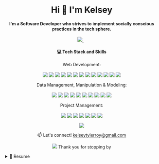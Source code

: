 <h1 align='center'>
   Hi 👋 I'm Kelsey
</h1>

<h4 align='center'>
  I'm a Software Developer who strives to implement socially conscious practices in the tech sphere.
</h4>

<p align='center'>
  
  <a href="https://www.linkedin.com/in/kelseytroy/">
    <img src="https://img.shields.io/badge/linkedin-%230077B5.svg?&style=for-the-badge&logo=linkedin&logoColor=white" />
  </a>&nbsp;&nbsp;
  
</p>

<h4 align='center'>
 💻 Tech Stack and Skills 
</h4>

<p align='center'>
   Web Development: <br/><br/>
<img src="https://img.shields.io/badge/JavaScript-323330?style=for-the-badge&logo=javascript&logoColor=F7DF1E" />
<img src="https://img.shields.io/badge/Node.js-339933?style=for-the-badge&logo=nodedotjs&logoColor=white" />
<img src="https://img.shields.io/badge/React-20232A?style=for-the-badge&logo=react&logoColor=61DAFB" />
<img src="https://img.shields.io/badge/Redux-593D88?style=for-the-badge&logo=redux&logoColor=white" />
<img src="https://img.shields.io/badge/Express.js-000000?style=for-the-badge&logo=express&logoColor=white" />
<img src="https://img.shields.io/badge/Heroku-430098?style=for-the-badge&logo=heroku&logoColor=white" />
<img src="https://img.shields.io/badge/GitHub%20Pages-222222?style=for-the-badge&logo=GitHub%20Pages&logoColor=white" />
<img src="https://img.shields.io/badge/JWT-000000?style=for-the-badge&logo=JSON%20web%20tokens&logoColor=white" />
<img src="https://img.shields.io/badge/TensorFlow-FF6F00?style=for-the-badge&logo=tensorflow&logoColor=white" />
<img src="https://img.shields.io/badge/HTML5-E34F26?style=for-the-badge&logo=html5&logoColor=white" />
<img src="https://img.shields.io/badge/CSS3-1572B6?style=for-the-badge&logo=css3&logoColor=white" />
<img src="https://img.shields.io/badge/GIT-E44C30?style=for-the-badge&logo=git&logoColor=white" />
<img src="https://img.shields.io/badge/GitHub-100000?style=for-the-badge&logo=github&logoColor=white" />
  
</p>

<p align='center'>
   Data Management, Manipulation & Modeling:<br/><br/>
<img src="https://img.shields.io/badge/PostgreSQL-316192?style=for-the-badge&logo=postgresql&logoColor=white" />
<img src="https://img.shields.io/badge/MySQL-005C84?style=for-the-badge&logo=mysql&logoColor=white" />
<img src="https://img.shields.io/badge/Sequelize-52B0E7?style=for-the-badge&logo=Sequelize&logoColor=white" />
<img src="https://img.shields.io/badge/Python-FFD43B?style=for-the-badge&logo=python&logoColor=blue" />
<img src="https://img.shields.io/badge/conda-342B029.svg?&style=for-the-badge&logo=anaconda&logoColor=white" />
<img src="https://img.shields.io/badge/Jupyter-F37626.svg?&style=for-the-badge&logo=Jupyter&logoColor=white" />
<img src="https://img.shields.io/badge/Postman-FF6C37?style=for-the-badge&logo=Postman&logoColor=white" />
<img src="https://img.shields.io/badge/Pandas-2C2D72?style=for-the-badge&logo=pandas&logoColor=white" />
<img src="https://img.shields.io/badge/Numpy-777BB4?style=for-the-badge&logo=numpy&logoColor=white" />
<img src="https://img.shields.io/badge/scikit_learn-F7931E?style=for-the-badge&logo=scikit-learn&logoColor=white" />
  
</p>

<p align='center'>
   Project Management:<br/><br/>
<img src="https://img.shields.io/badge/Jira-0052CC?style=for-the-badge&logo=Jira&logoColor=white" />
<img src="https://img.shields.io/badge/Trello-0052CC?style=for-the-badge&logo=trello&logoColor=white" />
<img src="https://img.shields.io/badge/Microsoft_Excel-217346?style=for-the-badge&logo=microsoft-excel&logoColor=white" />
<img src="https://img.shields.io/badge/Google%20Sheets-34A853?style=for-the-badge&logo=google-sheets&logoColor=white" />
<img src="https://img.shields.io/badge/Notion-000000?style=for-the-badge&logo=notion&logoColor=white" />
<img src="https://img.shields.io/badge/Prezi-3181FF?style=for-the-badge&logo=prezi&logoColor=white" />
<img src="https://img.shields.io/badge/PowerBI-F2C811?style=for-the-badge&logo=Power%20BI&logoColor=white" />
  
  
</p>

<p align='center'>
<a href="#"><img src="https://github-readme-stats.vercel.app/api?username=kroy94&hide=stars&count_private=true&show_icons=true&theme=moltack"></a>
 </p>

<p align='center'>
  📫 Let's connect! <a href='mailto:kelseytylerroy@gmail.com'>kelseytylerroy@gmail.com</a>
</p>

<p align='center'>
  <a href="#"><img src="https://hits.seeyoufarm.com/api/count/incr/badge.svg?url=https%3A%2F%2Fgithub.com%2Fkroy941212%2Fhit-counter"></a> Thank you for stopping by
</p>

<details>
  <summary>📃 Resume</summary>
  
  ## Projects
  
| Name                 | Contribution | Summary                                      | 📆           | Tech Stack                                   |
| -------------------- | ------------ | -------------------------------------------- | ------------ | -------------------------------------------- |
| [Intercode](http://intercode.blog/) | Writer, Editor & Full Stack Developer | A collective of voices exploring how the intersection of identity and privilege impacts every facet of the tech industry| April 2022 - Present | <img height="32" width="32" src="https://cdn.jsdelivr.net/npm/simple-icons@v7.2.0/icons/medium.svg" />  <img height="32" width="32" src="https://cdn.jsdelivr.net/npm/simple-icons@v7.2.0/icons/postgresql.svg" />  <img height="32" width="32" src="https://unpkg.com/simple-icons@v7.2.0/icons/sequelize.svg" />  <img height="32" width="32" src="https://unpkg.com/simple-icons@v7.2.0/icons/nodedotjs.svg" />  <img height="32" width="32" src="https://cdn.jsdelivr.net/npm/simple-icons@v7.2.0/icons/react.svg" />  <img height="32" width="32" src="https://cdn.jsdelivr.net/npm/simple-icons@v7.2.0/icons/redux.svg" />  <img height="32" width="32" src="https://cdn.jsdelivr.net/npm/simple-icons@v7.2.0/icons/express.svg" /> |
| [Be My Voice](https://be-my-voice.herokuapp.com/) | Full Stack Developer | An EdTech web application that uses Tensorflow.js models to detect and assess American Sign Language signs in real-time| March - April 2022 | <img height="32" width="32" src="https://cdn.jsdelivr.net/npm/simple-icons@v7.2.0/icons/tensorflow.svg" />  <img height="32" width="32" src="https://cdn.jsdelivr.net/npm/simple-icons@v7.2.0/icons/postgresql.svg" />  <img height="32" width="32" src="https://unpkg.com/simple-icons@v7.2.0/icons/sequelize.svg" />  <img height="32" width="32" src="https://unpkg.com/simple-icons@v7.2.0/icons/nodedotjs.svg" />  <img height="32" width="32" src="https://cdn.jsdelivr.net/npm/simple-icons@v7.2.0/icons/react.svg" />  <img height="32" width="32" src="https://cdn.jsdelivr.net/npm/simple-icons@v7.2.0/icons/redux.svg" />  <img height="32" width="32" src="https://cdn.jsdelivr.net/npm/simple-icons@v7.2.0/icons/express.svg" />  <img height="32" width="32" src="https://cdn.jsdelivr.net/npm/simple-icons@v7.2.0/icons/heroku.svg" />|
| [Reverie Resort](https://reverie-resort.herokuapp.com/) | Full Stack Developer | An eCommerce platform selling luxury hotel rooms and experiences | March 2022 | <img height="32" width="32" src="https://cdn.jsdelivr.net/npm/simple-icons@v7.2.0/icons/postgresql.svg" />  <img height="32" width="32" src="https://unpkg.com/simple-icons@v7.2.0/icons/sequelize.svg" />  <img height="32" width="32" src="https://unpkg.com/simple-icons@v7.2.0/icons/nodedotjs.svg" />  <img height="32" width="32" src="https://cdn.jsdelivr.net/npm/simple-icons@v7.2.0/icons/react.svg" />  <img height="32" width="32" src="https://cdn.jsdelivr.net/npm/simple-icons@v7.2.0/icons/redux.svg" />  <img height="32" width="32" src="https://cdn.jsdelivr.net/npm/simple-icons@v7.2.0/icons/express.svg" />  <img height="32" width="32" src="https://cdn.jsdelivr.net/npm/simple-icons@v7.2.0/icons/heroku.svg" />|

## Experience

<img align="right" height="32" width="32" src="https://cdn.jsdelivr.net/npm/simple-icons@v7.2.0/icons/webflow.svg" />
<img align="right" height="32" width="32" src="https://cdn.jsdelivr.net/npm/simple-icons@v7.2.0/icons/wordpress.svg" />
<img align="right" height="32" width="32" src="https://cdn.jsdelivr.net/npm/simple-icons@v7.2.0/icons/wix.svg" />
<img align="right" height="32" width="32" src="https://cdn.jsdelivr.net/npm/simple-icons@v7.2.0/icons/figma.svg" />
<img align="right" height="32" width="32" src="https://cdn.jsdelivr.net/npm/simple-icons@v7.2.0/icons/html5.svg" />
<img align="right" height="32" width="32" src="https://cdn.jsdelivr.net/npm/simple-icons@v7.2.0/icons/css3.svg" />
  
  - **Freelance Web Developer**\
  📆 June 2022 - Present\
  📍 **Standvast** - Cleveland, OH

<img align="right" height="32" width="32" src="https://cdn.jsdelivr.net/npm/simple-icons@v7.2.0/icons/dropbox.svg" />
<img align="right" height="32" width="32" src="https://cdn.jsdelivr.net/npm/simple-icons@v7.2.0/icons/googlesheets.svg" />
<img align="right" height="32" width="32" src="https://cdn.jsdelivr.net/npm/simple-icons@v7.2.0/icons/microsoftexcel.svg" />
<img align="right" height="32" width="32" src="https://cdn.jsdelivr.net/npm/simple-icons@v7.2.0/icons/powerbi.svg" />
<img align="right" height="32" width="32" src="https://cdn.jsdelivr.net/npm/simple-icons@v7.2.0/icons/slack.svg" />
<img align="right" height="32" width="32" src="https://cdn.jsdelivr.net/npm/simple-icons@v7.2.0/icons/trello.svg" />
<img align="right" height="32" width="32" src="https://cdn.jsdelivr.net/npm/simple-icons@v7.2.0/icons/airtable.svg" />

- **Project Management Consultant**\
  📆 September 2020 - March 2022\
  📍 **Standvast** - Cleveland, OH

<img align="right" height="32" width="32" src="https://cdn.jsdelivr.net/npm/simple-icons@v7.2.0/icons/python.svg" />
<img align="right" height="32" width="32" src="https://cdn.jsdelivr.net/npm/simple-icons@v7.2.0/icons/postgresql.svg" />
<img align="right" height="32" width="32" src="https://cdn.jsdelivr.net/npm/simple-icons@v7.2.0/icons/jupyter.svg" />
<img align="right" height="32" width="32" src="https://cdn.jsdelivr.net/npm/simple-icons@v7.2.0/icons/pandas.svg" />
<img align="right" height="32" width="32" src="https://cdn.jsdelivr.net/npm/simple-icons@v7.2.0/icons/numpy.svg" />
<img align="right" height="32" width="32" src="https://cdn.jsdelivr.net/npm/simple-icons@v7.2.0/icons/scikitlearn.svg" />
  
- **Data Analyst & Operations Manager**\
📆 September 2019 - September 2020\
📍 **Standvast** - Cleveland, OH
 
 ## Education
 
 - **Web Development**\
  📆 January 2022 - April 2022\
  📍 **The Grace Hopper Program at Full stack Academy** - New York, NY
 
 - **Diplomacy and World Affairs and Economics**\
  📍 **Occidental College** - Los Angeles, CA
 
- **Chinese Language Studies**\
  📍 **East China Normal University** - Shanghai, CN
